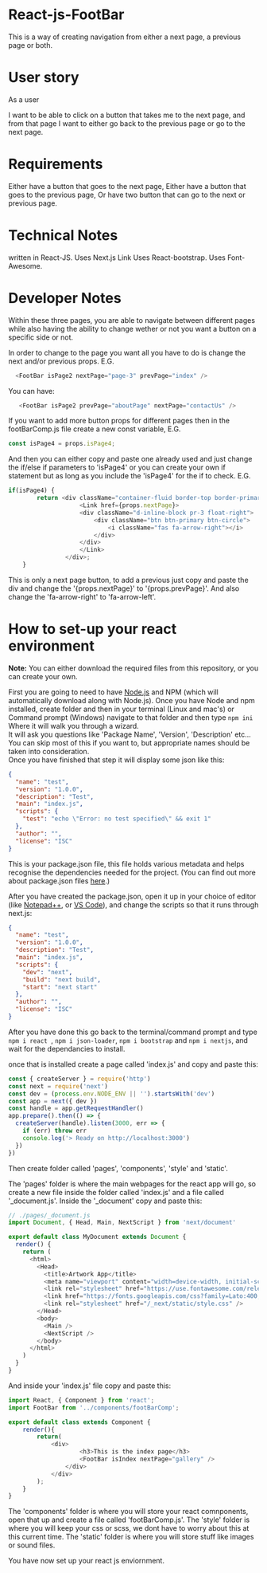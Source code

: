 # React-js-FootBar
This is a way of creating navigation from either a next page, a previous page or both.
  
# User story
As a user 

I want to be able to click on a button that takes me to the next page, and from that page I want to either go back to the previous page or go to the next page.


# Requirements

Either have a button that goes to the next page,
Either have a button that goes to the previous page,
Or have two button that can go to the next or previous page.

# Technical Notes
written in React-JS.
Uses Next.js Link 
Uses React-bootstrap.
Uses Font-Awesome.
  
# Developer Notes
Within these three pages, you are able to navigate between different pages while also having the ability to change wether or not you want a button on a specific side or not.


In order to change to the page you want all you have to do is change the next and/or previous props.
E.G.

```javascript
  <FootBar isPage2 nextPage="page-3" prevPage="index" />
```
You can have:

```javascript
   <FootBar isPage2 prevPage="aboutPage" nextPage="contactUs" />
```


If you want to add more button props for different pages then in the footBarComp.js file create a new const variable, E.G.
```javascript
const isPage4 = props.isPage4;
```
And then you can either copy and paste one already used and just change the if/else if parameters to 'isPage4' or you can create your own if statement but as long as you include the 'isPage4' for the if to check.
E.G.
```javascript
if(isPage4) {
        return <div className="container-fluid border-top border-primary margin-top fixed-bottom back-red bg-white">
                    <Link href={props.nextPage}>
                    <div className="d-inline-block pr-3 float-right">
                        <div className="btn btn-primary btn-circle">
                            <i className="fas fa-arrow-right"></i>
                        </div>
                    </div>
                    </Link>
                </div>;
    }
```
This is only a next page button, to add a previous just copy and paste the div and change the '{props.nextPage}' to '{props.prevPage}'. And also change the 'fa-arrow-right' to 'fa-arrow-left'.

# How to set-up your react environment
**Note:** You can either download the required files from this repository, or you can create your own.  

First you are going to need to have [Node.js](https://nodejs.org) and NPM (which will automatically download along with Node.js).
Once you have Node and npm installed, create folder and then in your terminal (Linux and mac's) or Command prompt (Windows) navigate to that folder and then type ```npm ini``` Where it will walk you through a wizard.  
It will ask you questions like 'Package Name', 'Version', 'Description' etc... You can skip most of this if you want to, but appropriate names should be taken into consideration.  
Once you have finished that step it will display some json like this:
```json
{
  "name": "test",
  "version": "1.0.0",
  "description": "Test",
  "main": "index.js",
  "scripts": {
    "test": "echo \"Error: no test specified\" && exit 1"
  },
  "author": "",
  "license": "ISC"
}
```
This is your package.json file, this file holds various metadata and helps recognise the dependencies needed for the project. (You can find out more about package.json files [here](https://docs.nodejitsu.com/articles/getting-started/npm/what-is-the-file-package-json/).)

After you have created the package.json, open it up in your choice of editor (like [Notepad++](https://notepad-plus-plus.org), or [VS Code](https://code.visualstudio.com/)), and change the scripts so that it runs through next.js:
```json
{
  "name": "test",
  "version": "1.0.0",
  "description": "Test",
  "main": "index.js",
  "scripts": {
    "dev": "next",
    "build": "next build",
    "start": "next start"
  },
  "author": "",
  "license": "ISC"
}
```
After you have done this go back to the terminal/command prompt and type  ```npm i react ```, ```npm i json-loader```, ```npm i bootstrap``` and ```npm i nextjs```, and wait for the dependancies to install.

once that is installed create a page called 'index.js' and copy and paste this:
```javascript
const { createServer } = require('http')
const next = require('next')
const dev = (process.env.NODE_ENV || '').startsWith('dev')
const app = next({ dev })
const handle = app.getRequestHandler()
app.prepare().then(() => {
  createServer(handle).listen(3000, err => {
    if (err) throw err
    console.log('> Ready on http://localhost:3000')
  })
})
```
Then create folder called 'pages', 'components', 'style' and 'static'.  

The 'pages' folder is where the main webpages for the react app will go, so create a new file inside the folder called 'index.js' and a file called '_document.js'. Inside the '_document' copy and paste this:
```javascript
// ./pages/_document.js
import Document, { Head, Main, NextScript } from 'next/document'

export default class MyDocument extends Document {
  render() {
    return (
      <html>
        <Head>
          <title>Artwork App</title>
          <meta name="viewport" content="width=device-width, initial-scale=1"/>
          <link rel="stylesheet" href="https://use.fontawesome.com/releases/v5.0.13/css/all.css" integrity="sha384-DNOHZ68U8hZfKXOrtjWvjxusGo9WQnrNx2sqG0tfsghAvtVlRW3tvkXWZh58N9jp" crossorigin="anonymous"/>
          <link href="https://fonts.googleapis.com/css?family=Lato:400,700|Roboto+Slab:400,700" rel="stylesheet" />
          <link rel="stylesheet" href="/_next/static/style.css" />
        </Head>
        <body>
          <Main />
          <NextScript />
        </body>
      </html>
    )
  }
}
```
And inside your 'index.js' file copy and paste this:
```javascript
import React, { Component } from 'react';
import FootBar from '../components/footBarComp';

export default class extends Component {
    render(){
        return(
            <div>
                    <h3>This is the index page</h3>
                    <FootBar isIndex nextPage="gallery" />
                </div>
            </div>
        );
    }
}


```
The 'components' folder is where you will store your react comnponents, open that up and create a file called 'footBarComp.js'.
The 'style' folder is where you will keep your css or scss, we dont have to worry about this at this current time.
The 'static' folder is where you will store stuff like images or sound files.  
  
You have now set up your react js enviornment.
